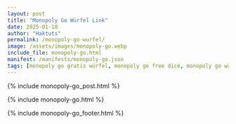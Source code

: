 ```yaml
---
layout: post
title: "Monopoly Go Würfel Link"
date: 2025-01-18
author: "Haktuts"
permalink: /monopoly-go-wurfel/
image: /assets/images/monopoly-go.webp
include_file: monopoly-go.html
manifest: /manifests/monopoly-go.json
tags: [monopoly go gratis würfel, monopoly go free dice, monopoly go würfel kostenlos]
---
```


{% include monopoly-go_post.html %}

{% include monopoly-go.html %}

{% include monopoly-go_footer.html %}
